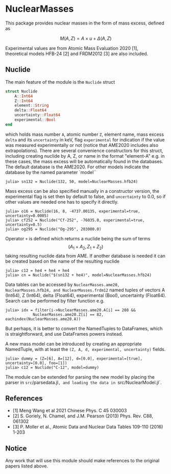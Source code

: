 # NuclearMasses
This package provides nuclear masses in the form of mass excess, defined as

$$M(A, Z) = A\times u + \Delta(A, Z)$$

Experimental values are from Atomic Mass Evaluation 2020 [1],  
theoretical models HFB-24 [2] and FRDM2012 [3] are also included. 

## Nuclide
The main feature of the module is the `Nuclide` struct

```julia
struct Nuclide
    A::Int64
    Z::Int64
    element::String
    delta::Float64
    uncertainty::Float64
    experimental::Bool
end
```
which holds mass number `A`, atomic number `Z`, element name, mass excess
`delta` and its `uncertainty` in keV, flag `experimental` for indication if 
the value was measured experimentally or not (notice that AME2020 includes
also extrapolations).
There are several convenience constructors for this struct, including
creating nuclide by A, Z, or name in the format "element-A" e.g.
in these cases, the mass excess will be automatically found in the databases.
The default database is the AME2020. For other models indicate the database by the named parameter `model``

```julia-repl
julia> sn132 = Nuclide(132, 50, model=NuclearMasses.hfb24)
```

Mass excess can be also specified manually in a constructor version, the experimental flag is set then by default to false, and `uncertainty` to 0.0,
so if other values are needed one has to specify it directly.

```julia-repl
julia> o16 = Nuclide(16, 8, -4737.00135, experimental=true, uncertainty=0.0005)
julia> cf252 = Nuclide("Cf-252", -76035.0, experimental=true, uncertainty=0.5)
julia> og295 = Nuclide("Og-295", 203000.0)
```

Operator `+` is defined which returns a nuclide being the sum of terms $$(A_1 + A_2,
Z_1 + Z_2)$$ taking resulting nuclide data from AME. If another database is needed
it can be created based on the name of the resulting nuclide

```julia-repl
julia> c12 = he4 + he4 + he4
julia> cn = Nuclide("$(sn132 + he4)", model=NuclearMasses.hfb24)
```

Data tables can be accessed by `NuclearMasses.ame20, NuclearMasses.hfb24, and
NuclearMasses.frdm12` named tuples of vectors A (Int64), Z (Int64), delta
(Float64), experimental (Bool), uncertainty (Float64). Search can be performed
by filter function e.g.

```julia-repl
julia> idx = filter(i->NuclearMasses.ame20.A[i] == 208 && 
            NuclearMasses.ame20.Z[i] == 82, eachindex(NuclearMasses.ame20.A))
```

But perhaps, it is better to convert the NamedTuples to DataFrames, which
is straightforward, and use DataFrames powers instead.

A new mass model can be introduced by creating an appropriate NamedTuple, with
at least the `(Z, A, d, experimental, uncertainty)` fields.

```julia-repl
julia> dummy = (Z=[6], A=[12], d=[0.0], experimental=[true], uncertainty=[0.0], foo=[1])
julia> c12 = Nuclide("C-12", model=dummy)
```

The module can be extended for parsing the new model by placing the parser in `src`/parsedata.jl`, and loading the data in `src/NuclearModel.jl`.

## References
* [1] Meng Wang et al 2021 Chinese Phys. C 45 030003
* [2] S. Goriely, N. Chamel, and J.M. Pearson (2013) Phys. Rev. C88, 061302
* [3] P. Moller et al., Atomic Data and Nuclear Data Tables 109-110 (2016) 1-203 

## Notice
Any work that will use this module should make references to the original papers
listed above.
